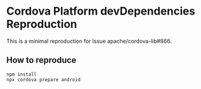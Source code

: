 # Cordova Platform devDependencies Reproduction

This is a minimal reproduction for Issue apache/cordova-lib#866.

## How to reproduce

```
npm install
npx cordova prepare android
```

